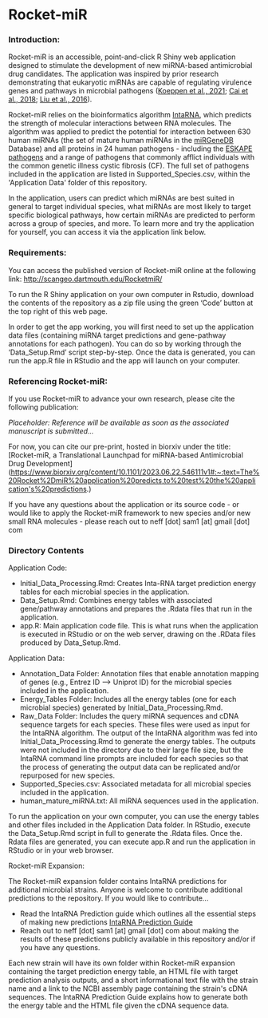 # Rocket-miR

### Introduction:

Rocket-miR is an accessible, point-and-click R Shiny web application designed to stimulate the development of new miRNA-based antimicrobial drug candidates. The application was inspired by prior research demonstrating that eukaryotic miRNAs are capable of regulating virulence genes and pathways in microbial pathogens ([Koeppen et al., 2021](https://www.ncbi.nlm.nih.gov/pmc/articles/PMC8285967/); [Cai et al., 2018](https://www.ncbi.nlm.nih.gov/pmc/articles/PMC6442475/); [Liu et al., 2016](https://www.ncbi.nlm.nih.gov/pmc/articles/PMC4847146/)).

Rocket-miR relies on the bioinformatics algorithm [IntaRNA](https://github.com/BackofenLab/IntaRNA), which predicts the strength of molecular interactions between RNA molecules. The algorithm was applied to predict the potential for interaction between 630 human miRNAs (the set of mature human miRNAs in the [miRGeneDB](https://mirgenedb.org/) Database) and all proteins in 24 human pathogens - including the [ESKAPE pathogens](https://www.ncbi.nlm.nih.gov/pmc/articles/PMC6452778/) and a range of pathogens that commonly afflict individuals with the common genetic illness cystic fibrosis (CF). The full set of pathogens included in the application are listed in Supported_Species.csv, within the 'Application Data' folder of this repository.

In the application, users can predict which miRNAs are best suited in general to target individual species, what miRNAs are most likely to target specific biological pathways, how certain miRNAs are predicted to perform across a group of species, and more. To learn more and try the application for yourself, you can access it via the application link below. 

### Requirements:

You can access the published version of Rocket-miR online at the following link: http://scangeo.dartmouth.edu/RocketmiR/

To run the R Shiny application on your own computer in Rstudio, download the contents of the repository as a zip file using the green ‘Code’ button at the top right of this web page. 

In order to get the app working, you will first need to set up the application data files (containing miRNA target predictions and gene-pathway annotations for each pathogen). You can do so by working through the ‘Data_Setup.Rmd’ script step-by-step. Once the data is generated, you can run the app.R file in RStudio and the app will launch on your computer. 

### Referencing Rocket-miR:

If you use Rocket-miR to advance your own research, please cite the following publication: 

*Placeholder: Reference will be available as soon as the associated manuscript is submitted…*

For now, you can cite our pre-print, hosted in biorxiv under the title: [Rocket-miR, a Translational Launchpad for miRNA-based Antimicrobial Drug Development] (https://www.biorxiv.org/content/10.1101/2023.06.22.546111v1#:~:text=The%20Rocket%2DmiR%20application%20predicts,to%20test%20the%20application's%20predictions.)

If you have any questions about the application or its source code - or would like to apply the Rocket-miR framework to new species and/or new small RNA molecules - please reach out to neff [dot] sam1 [at] gmail [dot] com

### Directory Contents

Application Code:

- Initial_Data_Processing.Rmd: Creates Inta-RNA target prediction energy tables for each microbial species in the application.
- Data_Setup.Rmd: Combines energy tables with associated gene/pathway annotations and prepares the .Rdata files that run in the application.
- app.R: Main application code file. This is what runs when the application is executed in RStudio or on the web server, drawing on the .RData files produced by Data_Setup.Rmd.

Application Data:

- Annotation_Data Folder: Annotation files that enable annotation mapping of genes (e.g., Entrez ID —> Uniprot ID) for the microbial species included in the application. 
- Energy_Tables Folder: Includes all the energy tables (one for each microbial species) generated by Initial_Data_Processing.Rmd.
- Raw_Data Folder: Includes the query miRNA sequences and cDNA sequence targets for each species. These files were used as input for the IntaRNA algorithm. The output of the IntaRNA algorithm was fed into Initial_Data_Processing.Rmd to generate the energy tables. The outputs were not included in the directory due to their large file size, but the IntaRNA command line prompts are included for each species so that the process of generating the output data can be replicated and/or repurposed for new species.
- Supported_Species.csv: Associated metadata for all microbial species included in the application.
- human_mature_miRNA.txt: All miRNA sequences used in the application.

To run the application on your own computer, you can use the energy tables and other files included in the Application Data folder. In RStudio, execute the Data_Setup.Rmd script in full to generate the .Rdata files. Once the. Rdata files are generated, you can execute app.R and run the application in RStudio or in your web browser. 

Rocket-miR Expansion:

The Rocket-miR expansion folder contains IntaRNA predictions for additional microbial strains. Anyone is welcome to contribute additional predictions to the repository. If you would like to contribute...

- Read the IntaRNA Prediction guide which outlines all the essential steps of making new predictions [IntaRNA Prediction Guide](https://docs.google.com/document/d/1sxUSO6hEWznG-G6ytl4HQuzbiNAj5yxOqsZHtavOr24/edit?usp=sharing)
- Reach out to neff [dot] sam1 [at] gmail [dot] com about making the results of these predictions publicly available in this repository and/or if you have any questions. 

Each new strain will have its own folder within Rocket-miR expansion containing the target prediction energy table, an HTML file with target prediction analysis outputs, and a short informational text file with the strain name and a link to the NCBI assembly page containing the strain's cDNA sequences. The IntaRNA Prediction Guide explains how to generate both the energy table and the HTML file given the cDNA sequence data. 
  
